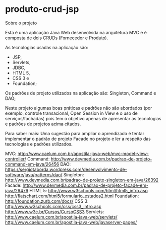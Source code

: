 # produto-crud-jsp
Sobre o projeto

Esta é uma aplicação Java Web desenvolvida na arquitetura MVC e é composta de dois CRUDs (Fornecedor e Produto).

As tecnologias usadas na aplicação são: 
- JSP,
- Servlets,
- JDBC,
- HTML 5,
- CSS 3 e
- Foundation;
  	
Os padrões de projeto utilizados na aplicação são: Singleton, Command e DAO;
  
Neste projeto algumas boas práticas e padrões não são abordados (por exemplo, controle transacional, Open Session in View
e o uso de serviços/fachadas) pois tem o objetivo apenas de apresentar as tecnologias e padrões de projetos acima citados.


Para saber mais:
Uma sugestão para ampliar o aprendizado é tentar implementar o padrão de projeto Facade no projeto e ler a respeito das tecnologias e padrões
utilizados.

MVC: http://www.caelum.com.br/apostila-java-web/mvc-model-view-controller/
Command: http://www.devmedia.com.br/padrao-de-projeto-command-em-java/26456
DAO: https://sergiotaborda.wordpress.com/desenvolvimento-de-software/java/patterns/dao/
Singleton: http://www.devmedia.com.br/padrao-de-projeto-singleton-em-java/26392
Facade: http://www.devmedia.com.br/padrao-de-projeto-facade-em-java/26476
HTML 5: http://www.w3schools.com/html/html5_intro.asp http://flatschart.com/html5/formulario_estados2.html
Foundation: http://foundation.zurb.com/docs/ 
CSS 3: http://www.w3schools.com/css/css3_intro.asp http://www.w3c.br/Cursos/CursoCSS3
Servlets: http://www.caelum.com.br/apostila-java-web/servlets/
http://www.caelum.com.br/apostila-java-web/javaserver-pages/

